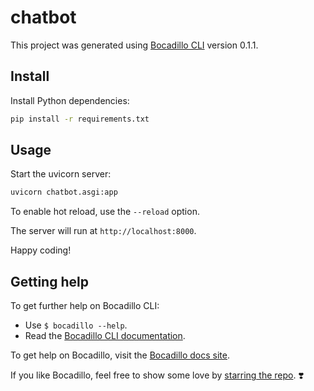 # chatbot

This project was generated using [Bocadillo CLI][repo] version 0.1.1.

[repo]: https://github.com/bocadilloproject/bocadillo-cli

## Install

Install Python dependencies:

```bash
pip install -r requirements.txt
```

## Usage

Start the uvicorn server:

```bash
uvicorn chatbot.asgi:app
```

To enable hot reload, use the `--reload` option.

The server will run at `http://localhost:8000`.

Happy coding!

## Getting help

To get further help on Bocadillo CLI:

- Use `$ bocadillo --help`.
- Read the [Bocadillo CLI documentation][repo].

To get help on Bocadillo, visit the [Bocadillo docs site](https://bocadilloproject.github.io).

If you like Bocadillo, feel free to show some love by [starring the repo](https://github.com/bocadilloproject/bocadillo). ❣️